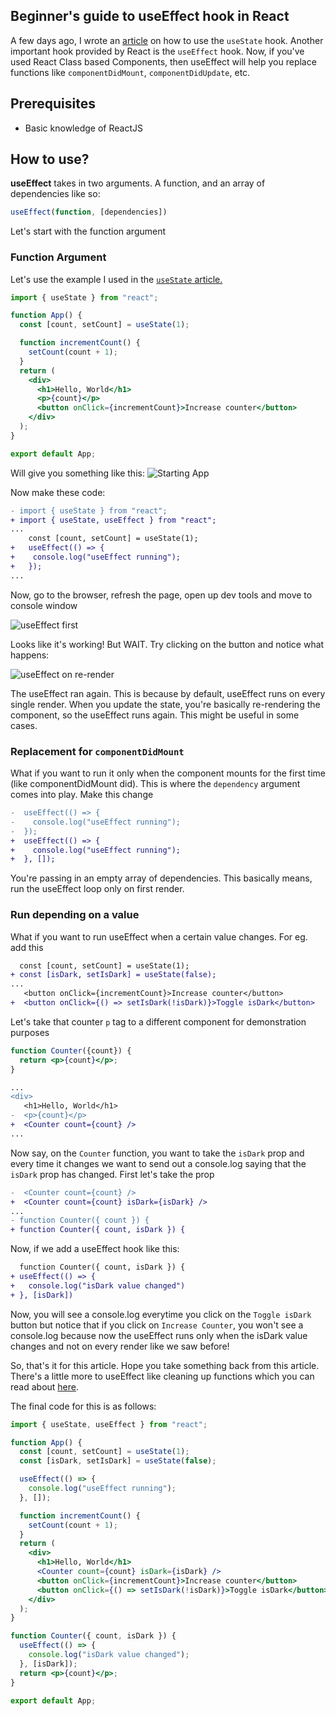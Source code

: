 ## Beginner's guide to useEffect hook in React

A few days ago, I wrote an [article](https://livecode247.com/react-hooks-usestate) on how to use the `useState` hook. Another important hook provided by React is the `useEffect` hook.
Now, if you've used React Class based Components, then useEffect will help you replace functions like `componentDidMount`, `componentDidUpdate`, etc.

## Prerequisites
- Basic knowledge of ReactJS

## How to use?
**useEffect** takes in two arguments. A function, and an array of dependencies like so:
```js
useEffect(function, [dependencies])
```
Let's start with the function argument

### Function Argument
Let's use the example I used in the [`useState` article.](https://livecode247.com/react-hooks-usestate)
```jsx
import { useState } from "react";

function App() {
  const [count, setCount] = useState(1);

  function incrementCount() {
    setCount(count + 1);
  }
  return (
    <div>
      <h1>Hello, World</h1>
      <p>{count}</p>
      <button onClick={incrementCount}>Increase counter</button>
    </div>
  );
}

export default App;
```

Will give you something like this:
![Starting App](https://cdn.hashnode.com/res/hashnode/image/upload/v1647157136178/xK6nuq4XB.png)

Now make these code:
```diff
- import { useState } from "react";
+ import { useState, useEffect } from "react";
...
    const [count, setCount] = useState(1);
+   useEffect(() => {
+    console.log("useEffect running");
+   });
...
```

Now, go to the browser, refresh the page, open up dev tools and move to console window

![useEffect first](https://cdn.hashnode.com/res/hashnode/image/upload/v1647157327768/Cwu7Go2wG.png)

Looks like it's working! But WAIT. Try clicking on the button and notice what happens:

![useEffect on re-render](https://cdn.hashnode.com/res/hashnode/image/upload/v1647157446237/fS_Pg0Cdt.png)

The useEffect ran again. This is because by default, useEffect runs on every single render. When you update the state, you're basically re-rendering the component, so the useEffect runs again. This might be useful in some cases.

### Replacement for `componentDidMount`
What if you want to run it only when the component mounts for the first time (like componentDidMount did). This is where the `dependency` argument comes into play. Make this change
```diff
-  useEffect(() => {
-    console.log("useEffect running");
-  });
+  useEffect(() => {
+    console.log("useEffect running");
+  }, []);
```
You're passing in an empty array of dependencies. This basically means, run the useEffect loop only on first render.

### Run depending on a value
What if you want to run useEffect when a certain value changes. For eg. add this
```diff
  const [count, setCount] = useState(1);
+ const [isDark, setIsDark] = useState(false);
...
   <button onClick={incrementCount}>Increase counter</button>
+  <button onClick={() => setIsDark(!isDark)}>Toggle isDark</button>
```
Let's take that counter `p` tag to a different component for demonstration purposes
```jsx
function Counter({count}) {
  return <p>{count}</p>;
}
```
```diff
...
<div>
   <h1>Hello, World</h1>
-  <p>{count}</p>
+  <Counter count={count} />
...
```
Now say, on the `Counter` function, you want to take the `isDark` prop and every time it changes we want to send out a console.log saying that the `isDark` prop has changed.
First let's take the prop
```diff
-  <Counter count={count} />
+  <Counter count={count} isDark={isDark} />
...
- function Counter({ count }) {
+ function Counter({ count, isDark }) {
```
Now, if we add a useEffect hook like this:
```diff
  function Counter({ count, isDark }) {
+ useEffect(() => {
+   console.log("isDark value changed")
+ }, [isDark])
```
Now, you will see a console.log everytime you click on the `Toggle isDark` button but notice that if you click on `Increase Counter`, you won't see a console.log because now the useEffect runs only when the isDark value changes and not on every render like we saw before!

So, that's it for this article. Hope you take something back from this article. There's a little more to useEffect like cleaning up functions which you can read about [here](https://reactjs.org/docs/hooks-reference.html#cleaning-up-an-effect).

The final code for this is as follows:
```jsx
import { useState, useEffect } from "react";

function App() {
  const [count, setCount] = useState(1);
  const [isDark, setIsDark] = useState(false);

  useEffect(() => {
    console.log("useEffect running");
  }, []);

  function incrementCount() {
    setCount(count + 1);
  }
  return (
    <div>
      <h1>Hello, World</h1>
      <Counter count={count} isDark={isDark} />
      <button onClick={incrementCount}>Increase counter</button>
      <button onClick={() => setIsDark(!isDark)}>Toggle isDark</button>
    </div>
  );
}

function Counter({ count, isDark }) {
  useEffect(() => {
    console.log("isDark value changed");
  }, [isDark]);
  return <p>{count}</p>;
}

export default App;
```